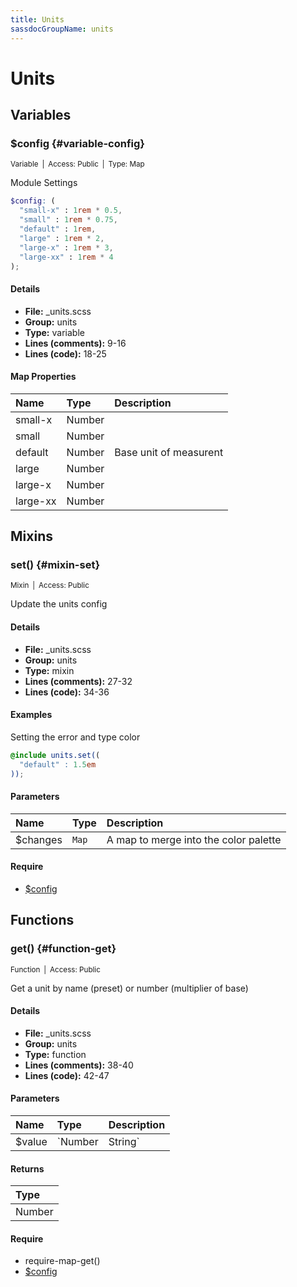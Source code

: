 ```yaml
---
title: Units
sassdocGroupName: units
---
```



# Units





## Variables




###  $config {#variable-config} 

<small>Variable&ensp;|&ensp;Access: Public&ensp;|&ensp;Type: Map</small>

  

Module Settings
    
    

``` scss
$config: (
  "small-x" : 1rem * 0.5,
  "small" : 1rem * 0.75,
  "default" : 1rem,
  "large" : 1rem * 2,
  "large-x" : 1rem * 3,
  "large-xx" : 1rem * 4
);
```
  

#### Details

- **File:** _units.scss
- **Group:** units
- **Type:** variable
- **Lines (comments):** 9-16
- **Lines (code):** 18-25
    
    

#### Map Properties


|Name|Type|Description|
|:--|:--|:--|
|small-x|Number||
|small|Number||
|default|Number|Base unit of measurent|
|large|Number||
|large-x|Number||
|large-xx|Number||

    
  

## Mixins




###  set() {#mixin-set} 

<small>Mixin&ensp;|&ensp;Access: Public</small>

  

Update the units config
    
    

#### Details

- **File:** _units.scss
- **Group:** units
- **Type:** mixin
- **Lines (comments):** 27-32
- **Lines (code):** 34-36
    
    

#### Examples

Setting the error and type color      


``` scss
@include units.set((
  "default" : 1.5em
));
```
  

      

#### Parameters


|Name|Type|Description|
|:--|:--|:--|
|$changes|`Map`|A map to merge into the color palette|

    

#### Require

- [$config](/scss/core/breakpoint/#variable-config)
  
  

## Functions




###  get() {#function-get} 

<small>Function&ensp;|&ensp;Access: Public</small>

  

Get a unit by name (preset) or number (multiplier of base)
    
    

#### Details

- **File:** _units.scss
- **Group:** units
- **Type:** function
- **Lines (comments):** 38-40
- **Lines (code):** 42-47
    
    

#### Parameters


|Name|Type|Description|
|:--|:--|:--|
|$value|`Number|String`|if a number is passed it is used as a multiplier of the base, if a string is passed it is used to lookup a value from unit presets @see $config|

    

#### Returns


|Type|
|:--|
|Number|

    

#### Require

- require-map-get()
- [$config](/scss/core/breakpoint/#variable-config)
  
  
  